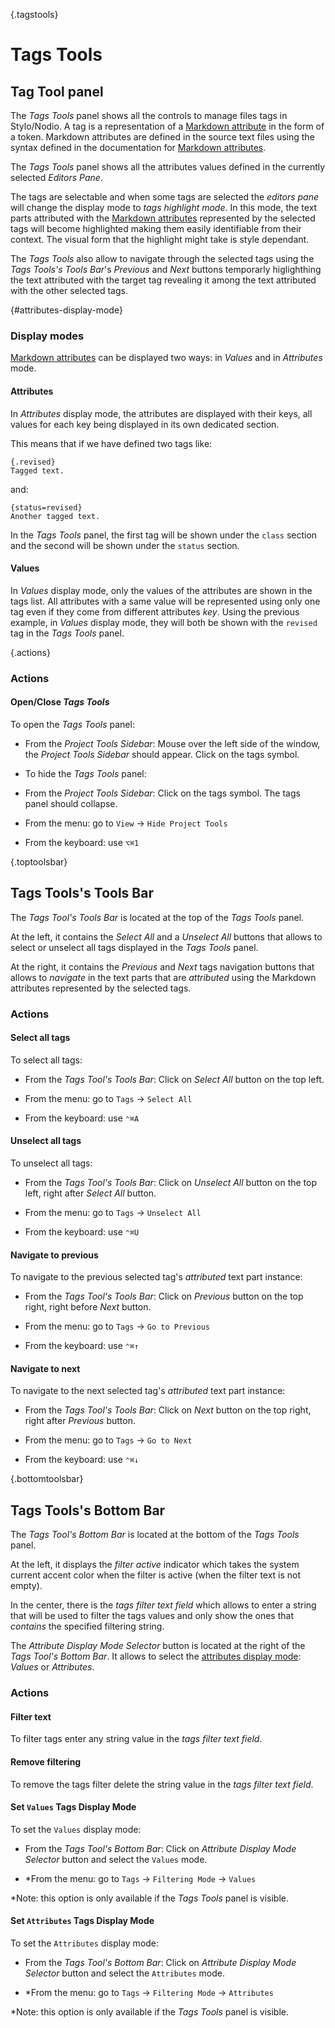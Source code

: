 
{.tagstools}
# Tags Tools

## Tag Tool panel

The _Tags Tools_ panel shows all the controls to manage files tags in Stylo/Nodio. A tag is a representation of a [Markdown attribute](../markdown#mdAttributes) in the form of a token. Markdown attributes are defined in the source text files using the syntax defined in the documentation for [Markdown attributes](../markdown#mdAttributes).  

The _Tags Tools_ panel shows all the attributes values defined in the currently selected _Editors Pane_. 

The tags are selectable and when some tags are selected the _editors pane_ will change the display mode to _tags highlight mode_. In this mode, the text parts attributed with the [Markdown attributes](../markdown#mdAttributes) represented by the selected tags will become highlighted making them easily identifiable from their context. The visual form that the highlight might take is style dependant.     

The _Tags Tools_ also allow to navigate through the selected tags using the _Tags Tools's Tools Bar_'s _Previous_ and _Next_ buttons temporarly higlighthing the text attributed with the target tag revealing it among the text attributed with the other selected tags.

{#attributes-display-mode}
### Display modes

[Markdown attributes](../markdown#mdAttributes) can be displayed two ways: in _Values_ and in _Attributes_ mode. 

#### Attributes 

In _Attributes_ display mode, the attributes are displayed with their keys, all values for each key being displayed in its own dedicated section.       

This means that if we have defined two tags like: 

```
{.revised}
Tagged text.
```

and:

```
{status=revised}
Another tagged text.
```

In the  _Tags Tools_  panel, the first tag will be shown under the `class` section and the second will be shown under the `status` section. 

#### Values

In _Values_ display mode, only the values of the attributes are shown in the tags list. All attributes with a same value will be represented using only one tag even if they come from different attributes _key_. Using the previous example, in _Values_ display mode, they will both be shown with the `revised` tag in the  _Tags Tools_  panel.
         
{.actions}
### Actions 

#### Open/Close _Tags Tools_

To open the _Tags Tools_ panel:

- From the _Project Tools Sidebar_: Mouse over the left side of the window, the _Project Tools Sidebar_ should appear. Click on the tags symbol. 

- To hide the _Tags Tools_ panel:

- From the _Project Tools Sidebar_: Click on the tags symbol. The tags panel should collapse. 

- From the menu: go to `View` -> `Hide Project Tools`

- From the keyboard: use `⌥⌘1`

{.toptoolsbar}
 ## Tags Tools's Tools Bar
 
The _Tags Tool's Tools Bar_ is located at the top of the _Tags Tools_ panel. 

At the left, it contains the _Select All_ and a _Unselect All_ buttons that allows to select or unselect all tags displayed in the _Tags Tools_ panel. 

At the right, it contains the _Previous_ and _Next_ tags navigation buttons that allows to _navigate_ in the text parts that are _attributed_ using the Markdown attributes represented by the selected tags.

### Actions 

#### Select all tags 

To select all tags: 

- From the _Tags Tool's Tools Bar_: Click on _Select All_ button on the top left. 

- From the menu: go to `Tags` -> `Select All`

- From the keyboard: use `⌃⌘A`


#### Unselect all tags 

To unselect all tags: 

- From the _Tags Tool's Tools Bar_: Click on _Unselect All_ button on the top left, right after _Select All_ button. 

- From the menu: go to `Tags` -> `Unselect All`

- From the keyboard: use `⌃⌘U`


#### Navigate to previous

To navigate to the previous selected tag's _attributed_ text part instance: 

- From the _Tags Tool's Tools Bar_: Click on _Previous_ button on the top right, right before _Next_ button. 

- From the menu: go to `Tags` -> `Go to Previous`

- From the keyboard: use `⌃⌘↑`

#### Navigate to next 

To navigate to the next selected tag's _attributed_ text part instance: 

- From the _Tags Tool's Tools Bar_: Click on _Next_ button on the top right, right after _Previous_ button. 

- From the menu: go to `Tags` -> `Go to Next`

- From the keyboard: use `⌃⌘↓`


{.bottomtoolsbar}
 ## Tags Tools's Bottom Bar

The _Tags Tool's Bottom Bar_ is located at the bottom of the _Tags Tools_ panel. 

At the left, it displays the _filter active_ indicator which takes the system current accent color when the filter is active (when the filter text is not empty).

In the center, there is the _tags filter text field_ which allows to enter a string that will be used to filter the tags values and only show the ones that _contains_ the specified filtering string. 

The _Attribute Display Mode Selector_ button is located at the right of the _Tags Tool's Bottom Bar_. It allows to select the [attributes display mode](#attributes-display-mode): _Values_ or _Attributes_.

### Actions

#### Filter text 

To filter tags enter any string value in the _tags filter text field_. 

#### Remove filtering

To remove the tags filter delete the string value in the _tags filter text field_. 

#### Set `Values` Tags Display Mode 

To set the `Values` display mode: 

- From the _Tags Tool's Bottom Bar_: Click on _Attribute Display Mode Selector_ button and select the `Values` mode. 

- *From the menu: go to `Tags` -> `Filtering Mode` -> `Values`

*Note: this option is only available if the _Tags Tools_ panel is visible. 


#### Set `Attributes` Tags Display Mode 

To set the `Attributes` display mode: 

- From the _Tags Tool's Bottom Bar_: Click on _Attribute Display Mode Selector_ button and select the `Attributes` mode. 

- *From the menu: go to `Tags` -> `Filtering Mode` -> `Attributes`

*Note: this option is only available if the _Tags Tools_ panel is visible. 







